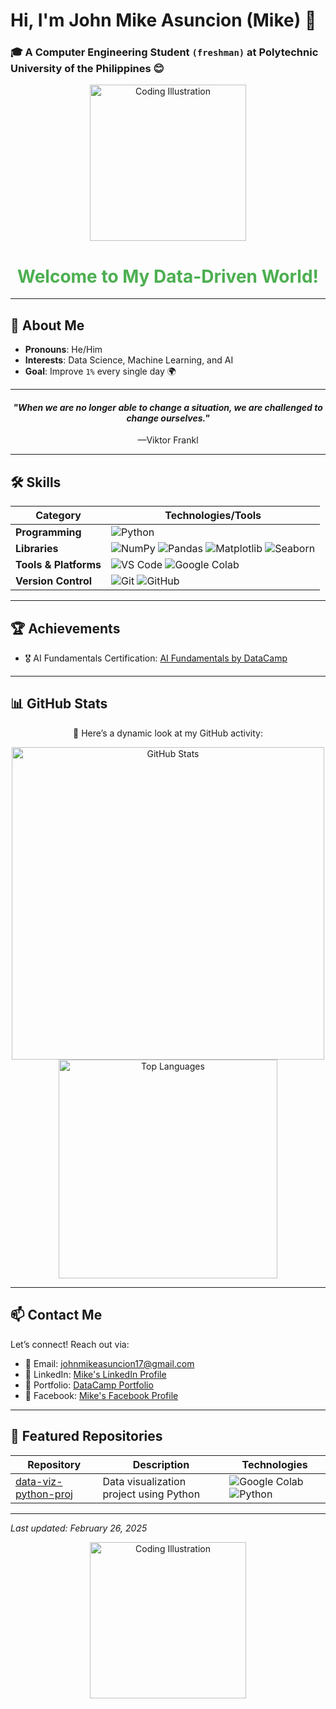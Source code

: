 # Hi, I'm John Mike Asuncion (Mike) 👋

### 🎓 A **Computer Engineering Student** `(freshman)` at Polytechnic University of the Philippines 😊

<div align="center">
  <img src="https://images.saymedia-content.com/.image/t_share/MTczOTM5NzMzODQyMzcxNjQ4/guts-a-berserk-character-analysis.jpg" 
       alt="Coding Illustration" 
       width="250"
       onerror="this.style.display='none';">
  <h1 style="color: #4CAF50;">Welcome to My Data-Driven World!</h1>
</div>

---

## 🥷 About Me
- **Pronouns**: He/Him  
- **Interests**: Data Science, Machine Learning, and AI  
- **Goal**: Improve `1%` every single day 🌍

---

<div align="center">
<h4><i>"When we are no longer able to change a situation, we are challenged to change ourselves."</i></h4>
—Viktor Frankl
</div>

---

## 🛠️ Skills

| Category              | Technologies/Tools |
|----------------------|--------------------------------------------------------------|
| **Programming**      | ![Python](https://img.shields.io/badge/Python-3.12-blue?logo=python&logoColor=white) |
| **Libraries**     | ![NumPy](https://img.shields.io/badge/NumPy-013243?logo=numpy&logoColor=white) ![Pandas](https://img.shields.io/badge/Pandas-150458?logo=pandas&logoColor=white) ![Matplotlib](https://img.shields.io/badge/Matplotlib-005F9E?logo=python&logoColor=white) ![Seaborn](https://img.shields.io/badge/Seaborn-008080?logo=python&logoColor=white) |
| **Tools & Platforms**| ![VS Code](https://img.shields.io/badge/VS%20Code-007ACC?logo=visualstudiocode&logoColor=white) ![Google Colab](https://img.shields.io/badge/Google%20Colab-F9AB00?logo=googlecolab&logoColor=white) |
| **Version Control**  | ![Git](https://img.shields.io/badge/Git-F05032?logo=git&logoColor=white) ![GitHub](https://img.shields.io/badge/GitHub-181717?logo=github&logoColor=white) |


---

## 🏆 Achievements
- 🎖️ AI Fundamentals Certification: [AI Fundamentals by DataCamp ](https://www.datacamp.com/skill-verification/AIF0027630990889)  

---

## 📊 GitHub Stats
<div align="center">
  <p>🚀 Here’s a dynamic look at my GitHub activity:</p>  

  <img src="https://github-readme-stats.vercel.app/api?username=johnmikx&show_icons=true&theme=radical&hide_border=true" alt="GitHub Stats" width="500" />

  <br/>

  <img src="https://github-readme-stats.vercel.app/api/top-langs/?username=johnmikx&layout=compact&theme=radical&hide_border=true" alt="Top Languages" width="350" />
</div>

---

## 📫 Contact Me
Let’s connect! Reach out via:  
- 📧 Email: [johnmikeasuncion17@gmail.com](mailto:johnmikeasuncion17@gmail.com)
- 🔗 LinkedIn: [Mike's LinkedIn Profile](https://www.linkedin.com/in/john-mike-asuncion-a44232320/)  
- 🔗 Portfolio: [DataCamp Portfolio](https://www.datacamp.com/portfolio/johnmikeasuncion17)
- 🔗 Facebook: [Mike's Facebook Profile](https://www.facebook.com/mikekaizennn)

---

## 🌟 Featured Repositories
| Repository | Description | Technologies |
|------------|-------------|--------------|
| [data-viz-python-proj](https://github.com/johnmikx/data-viz-python-proj) | Data visualization project using Python | ![Google Colab](https://img.shields.io/badge/Google%20Colab-F9AB00?logo=googlecolab&logoColor=white) ![Python](https://img.shields.io/badge/Python-3.12-blue) |

---

*Last updated: February 26, 2025*  

<div align="center">
  <img src="https://c4.wallpaperflare.com/wallpaper/12/827/723/kentaro-miura-berserk-guts-wallpaper-preview.jpg" 
       alt="Coding Illustration" 
       width="250"
       onerror="this.style.display='none';">
</div>
